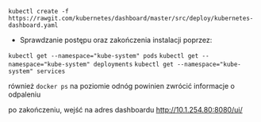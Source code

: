 `kubectl create -f https://rawgit.com/kubernetes/dashboard/master/src/deploy/kubernetes-dashboard.yaml`

* Sprawdzanie postępu oraz zakończenia instalacji poprzez:

`kubectl get --namespace="kube-system" pods`
`kubectl get --namespace="kube-system" deployments`
`kubectl get --namespace="kube-system" services`

również `docker ps` na poziomie odnóg powinien zwrócić informacje o odpaleniu

po zakończeniu, wejść na adres dashboardu http://10.1.254.80:8080/ui/ 
